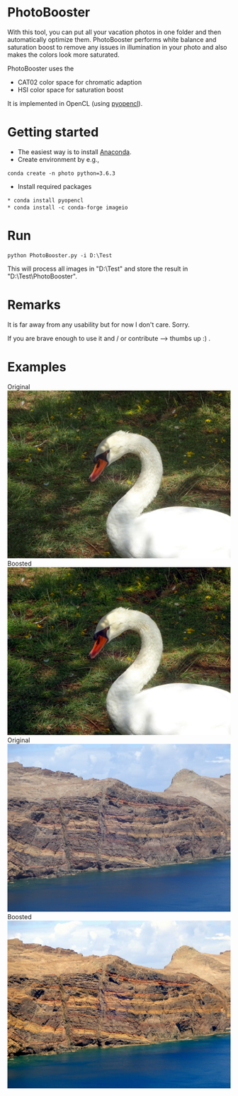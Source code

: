 # PhotoBooster

With this tool, you can put all your vacation photos in one folder and then automatically optimize them. PhotoBooster performs white balance and saturation boost to remove any issues in illumination in your photo and also makes the colors look more saturated.

PhotoBooster uses the 
* CAT02 color space for chromatic adaption
* HSI color space for saturation boost

It is implemented in OpenCL (using [pyopencl](https://mathema.tician.de/software/pyopencl/)).

# Getting started

* The easiest way is to install [Anaconda](https://www.anaconda.com/download/). 
* Create environment by e.g.,
```
conda create -n photo python=3.6.3
```
* Install required packages
```
* conda install pyopencl
* conda install -c conda-forge imageio
```

# Run
```
python PhotoBooster.py -i D:\Test
```
This will process all images in "D:\Test" and store the result in "D:\Test\PhotoBooster".

# Remarks
It is far away from any usability but for now I don't care. Sorry.

If you are brave enough to use it and / or contribute --> thumbs up :) .

# Examples
Original
![Swan](examples/swan.JPG)
Boosted
![Swan Boosted](examples/swan_boosted.JPG)
Original
![Landscape](examples/landscape.JPG)
Boosted
![Landscape Boosted](examples/landscape_boosted.JPG)